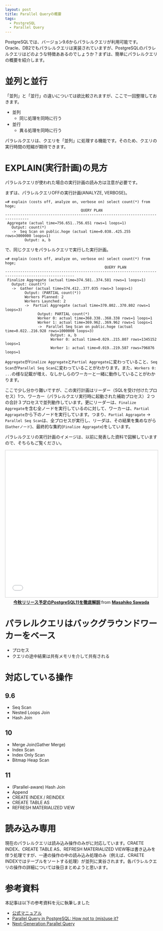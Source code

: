 ```yaml
---
layout: post
title: Parallel Queryの概要
tags:
  - PostgreSQL
  - Parallel Query
---
```


PostgreSQLでは、バージョン9.6からパラレルクエリが利用可能です。Oracle、DB2でもパラレルクエリは実装されていますが、PostgreSQLのパラレルクエリはどのような特徴ああるのでしょうか？まずは、簡単にパラレルクエリの概要を紹介します。

# 並列と並行
「並列」と「並行」の違いについては欲比較されますが、ここで一回整理しておきます。

* 並列
  * 同じ処理を同時に行う
* 並行
  * 異る処理を同時に行う

パラレルクエリは、クエリを「並列」に処理する機能です。そのため、クエリの実行時間の短縮が期待できます。

# EXPLAIN(実行計画)の見方
パラレルクエリが使われた場合の実行計画の読み方は注意が必要です。

まずは、パラレルクエリOFFの実行計画(ANALYZE, VERBOSE)。
```
=# explain (costs off, analyze on, verbose on) select count(*) from hoge;
                                   QUERY PLAN
---------------------------------------------------------------------------------
 Aggregate (actual time=756.651..756.651 rows=1 loops=1)
   Output: count(*)
   ->  Seq Scan on public.hoge (actual time=0.038..425.255 rows=3000000 loops=1)
         Output: a, b
```

で、同じクエリをパラレルクエリで実行した実行計画。

```
=# explain (costs off, analyze on, verbose on) select count(*) from hoge;
                                              QUERY PLAN
------------------------------------------------------------------------------------------------------
 Finalize Aggregate (actual time=374.581..374.581 rows=1 loops=1)
   Output: count(*)
   ->  Gather (actual time=374.412..377.035 rows=3 loops=1)
         Output: (PARTIAL count(*))
         Workers Planned: 2
         Workers Launched: 2
         ->  Partial Aggregate (actual time=370.802..370.802 rows=1 loops=3)
               Output: PARTIAL count(*)
               Worker 0: actual time=368.338..368.338 rows=1 loops=1
               Worker 1: actual time=369.962..369.962 rows=1 loops=1
               ->  Parallel Seq Scan on public.hoge (actual time=0.022..216.928 rows=1000000 loops=3)
                     Output: a, b
                     Worker 0: actual time=0.029..215.807 rows=1345152 loops=1
                     Worker 1: actual time=0.019..219.587 rows=796876 loops=1
```

`Aggregate`が`Finalize Aggregate`と`Partial Aggregate`に変わっていること、`Seq Scan`が`Parallel Seq Scan`に変わっていることがわかります。また、`Workers 0: ...`の様な記載が増え、なしかしらのワーカーと一緒に動作していることがわかります。

ここで少し分かり難いですが、この実行計画はリーダー（SQLを受け付けたプロセス）1つ、ワーカー（パラレルクエリ実行時に起動された補助プロセス）２つの合計３プロセスで並列動作しています。更にリーダーは、`Finalize Aggregate`を含む全ノードを実行しているのに対して、ワーカーは、`Partial Aggragate`から下のノードを実行しています。つまり、`Partial Aggragate` -> `Parallel Seq Scan`は、全プロセスが実行し、リーダは、その結果を集めながら(`Gatherノード`)、最終的な集約(`Finalize Aggragate`)をしています。

パラレルクエリの実行計画のイメージは、以前に発表した資料で図解していますので、そちらもご覧ください。

<center><iframe src="//www.slideshare.net/slideshow/embed_code/key/gsYirIoV8Trhrl?startSlide=30" width="595" height="485" frameborder="0" marginwidth="0" marginheight="0" scrolling="no" style="border:1px solid #CCC; border-width:1px; margin-bottom:5px; max-width: 100%;" allowfullscreen> </iframe> <div style="margin-bottom:5px"> <strong> <a href="//www.slideshare.net/masahikosawada98/postgresql11" title="今秋リリース予定のPostgreSQL11を徹底解説" target="_blank">今秋リリース予定のPostgreSQL11を徹底解説</a> </strong> from <strong><a href="//www.slideshare.net/masahikosawada98" target="_blank">Masahiko Sawada</a></strong> </div></center>

# パラレルクエリはバックグラウンドワーカーをベース
* プロセス
* クエリの途中結果は共有メモリを介して共有される

# 対応している操作
## 9.6
* Seq Scan
* Nested Loops Join
* Hash Join

## 10
* Merge Join(Gather Merge)
* Index Scan
* Index Only Scan
* Bitmap Heap Scan

## 11
* (Parallel-aware) Hash Join
* Append
* CREATE INDEX / REINDEX
* CREATE TABLE AS
* REFRESH MATERIALIZED VIEW

# 読み込み専用
現在のパラレルクエリは読み込み操作のみがに対応しています。CRAETE INDEX、CREATE TABLE AS、REFRESH MATERIALIZED VIEW等は書き込みを伴う処理ですが、一連の操作の中の読み込み処理のみ（例えば、CRAETE INDEXではテーブルをソートする処理）が並列に実谷されます。各パラレルクエリの操作の詳細については後日まとめようと思います。

# 参考資料
本記事は以下の参考資料を元に執筆しました

* [公式マニュアル](https://www.postgresql.jp/document/10/html/parallel-query.html)
* [Parallel Query in PostgreSQL: How not to (mis)use it?](https://www.postgresql.eu/events/pgconfeu2018/sessions/session/2140/slides/141/PQ_PGCON_EU_2018.pdf)
* [Next-Generation Parallel Query](https://www.pgcon.org/2017/schedule/attachments/445_Next-Generation%20Parallel%20Query%20-%20PGCon.pdf)
